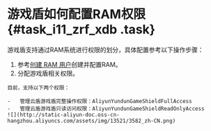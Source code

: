 # 游戏盾如何配置RAM权限 {#task_i11_zrf_xdb .task}

游戏盾支持通过RAM系统进行权限的划分，具体配置参考以下操作步骤：

1.   参考[创建 RAM 用户](../../../../dita-oss-bucket/SP_65/DNRAM11815774/ZH-CN_TP_12340.dita)创建并配置RAM。 
2.   分配游戏盾相关权限。 

    目前，支持以下两个权限：

    -   管理云盾游戏盾完整操作权限：AliyunYundunGameShieldFullAccess
    -   管理云盾游戏盾只读访问权限：AliyunYundunGameShieldReadOnlyAccess
    ![](http://static-aliyun-doc.oss-cn-hangzhou.aliyuncs.com/assets/img/13521/3582_zh-CN.png)


